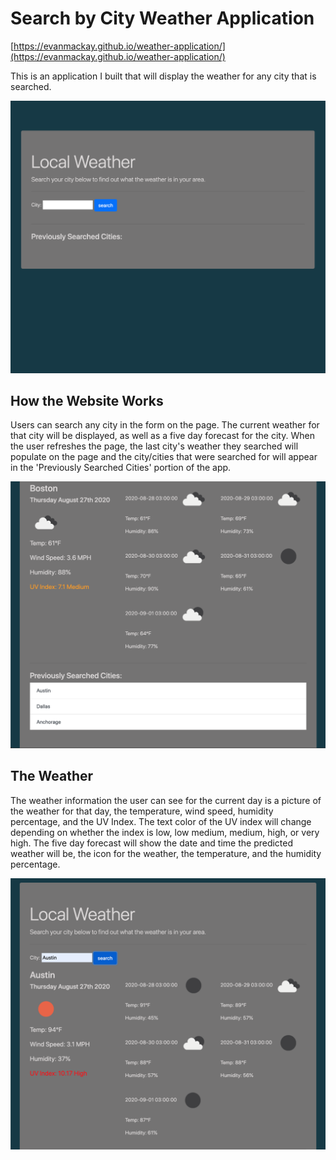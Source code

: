 # Search by City Weather Application

[https://evanmackay.github.io/weather-application/](https://evanmackay.github.io/weather-application/)

This is an application I built that will display the weather for any city that is searched.

![local-weather-example-picture](https://github.com/evanmackay/weather-application/blob/master/assets/Screen%20Shot%202020-08-27%20at%207.27.58%20PM.png?raw=true)

## How the Website Works

Users can search any city in the form on the page. The current weather for that city will be displayed, as well as a five day forecast for the city. When the user refreshes the page, the last city's weather they searched will populate on the page and the city/cities that were searched for will appear in the 'Previously Searched Cities' portion of the app.

![saved-data-example](https://github.com/evanmackay/weather-application/blob/master/assets/Screen%20Shot%202020-08-27%20at%207.30.31%20PM.png?raw=true)


## The Weather

The weather information the user can see for the current day is a picture of the weather for that day, the temperature, wind speed, humidity percentage, and the UV Index. The text color of the UV index will change depending on whether the index is low, low medium, medium, high, or very high. The five day forecast will show the date and time the predicted weather will be, the icon for the weather, the temperature, and the humidity percentage.

![weather-data-example](https://github.com/evanmackay/weather-application/blob/master/assets/Screen%20Shot%202020-08-27%20at%207.29.06%20PM.png?raw=true)


